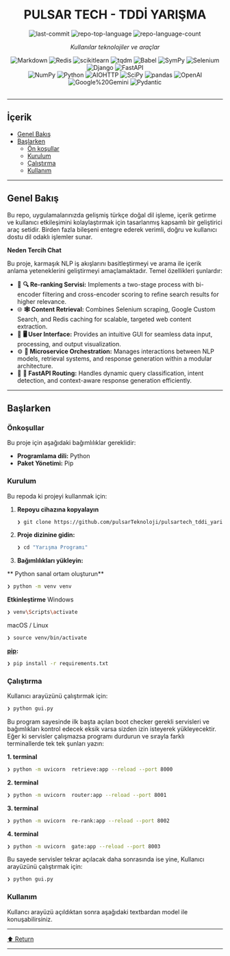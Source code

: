 <div id="top">

<!-- HEADER STYLE: CLASSIC -->
<div align="center">


# PULSAR TECH - TDDİ YARIŞMA

<!-- BADGES -->
<img src="https://img.shields.io/github/last-commit/iamfurkann/nlp-deneme?style=flat&logo=git&logoColor=white&color=0080ff" alt="last-commit">
<img src="https://img.shields.io/github/languages/top/iamfurkann/nlp-deneme?style=flat&color=0080ff" alt="repo-top-language">
<img src="https://img.shields.io/github/languages/count/iamfurkann/nlp-deneme?style=flat&color=0080ff" alt="repo-language-count">

<em>Kullanılar teknolojiler ve araçlar</em>

<img src="https://img.shields.io/badge/Markdown-000000.svg?style=flat&logo=Markdown&logoColor=white" alt="Markdown">
<img src="https://img.shields.io/badge/Redis-FF4438.svg?style=flat&logo=Redis&logoColor=white" alt="Redis">
<img src="https://img.shields.io/badge/scikitlearn-F7931E.svg?style=flat&logo=scikit-learn&logoColor=white" alt="scikitlearn">
<img src="https://img.shields.io/badge/tqdm-FFC107.svg?style=flat&logo=tqdm&logoColor=black" alt="tqdm">
<img src="https://img.shields.io/badge/Babel-F9DC3E.svg?style=flat&logo=Babel&logoColor=black" alt="Babel">
<img src="https://img.shields.io/badge/SymPy-3B5526.svg?style=flat&logo=SymPy&logoColor=white" alt="SymPy">
<img src="https://img.shields.io/badge/Selenium-43B02A.svg?style=flat&logo=Selenium&logoColor=white" alt="Selenium">
<img src="https://img.shields.io/badge/Django-092E20.svg?style=flat&logo=Django&logoColor=white" alt="Django">
<img src="https://img.shields.io/badge/FastAPI-009688.svg?style=flat&logo=FastAPI&logoColor=white" alt="FastAPI">
<br>
<img src="https://img.shields.io/badge/NumPy-013243.svg?style=flat&logo=NumPy&logoColor=white" alt="NumPy">
<img src="https://img.shields.io/badge/Python-3776AB.svg?style=flat&logo=Python&logoColor=white" alt="Python">
<img src="https://img.shields.io/badge/AIOHTTP-2C5BB4.svg?style=flat&logo=AIOHTTP&logoColor=white" alt="AIOHTTP">
<img src="https://img.shields.io/badge/SciPy-8CAAE6.svg?style=flat&logo=SciPy&logoColor=white" alt="SciPy">
<img src="https://img.shields.io/badge/pandas-150458.svg?style=flat&logo=pandas&logoColor=white" alt="pandas">
<img src="https://img.shields.io/badge/OpenAI-412991.svg?style=flat&logo=OpenAI&logoColor=white" alt="OpenAI">
<img src="https://img.shields.io/badge/Google%20Gemini-8E75B2.svg?style=flat&logo=Google-Gemini&logoColor=white" alt="Google%20Gemini">
<img src="https://img.shields.io/badge/Pydantic-E92063.svg?style=flat&logo=Pydantic&logoColor=white" alt="Pydantic">

</div>
<br>

---

## İçerik

- [Genel Bakış](#genel-bakış)
- [Başlarken](#başlarken)
    - [Ön koşullar](#önkoşullar)
    - [Kurulum](#kurulum)
    - [Çalıştırma](#çalıştırma)
    - [Kullanım](#kullanim)

---

## Genel Bakış

Bu repo, uygulamalarınızda gelişmiş türkçe doğal dil işleme, içerik getirme ve kullanıcı etkileşimini kolaylaştırmak için tasarlanmış kapsamlı bir geliştirici araç setidir.
Birden fazla bileşeni entegre ederek verimli, doğru ve kullanıcı dostu dil odaklı işlemler sunar.

**Neden Tercih Chat**

Bu proje, karmaşık NLP iş akışlarını basitleştirmeyi ve arama ile içerik anlama yeteneklerini geliştirmeyi amaçlamaktadır.
Temel özellikleri şunlardır:

- 🧩 **🔍 Re-ranking Servisi:** Implements a two-stage process with bi-encoder filtering and cross-encoder scoring to refine search results for higher relevance.
- 🌐 **🕸️ Content Retrieval:** Combines Selenium scraping, Google Custom Search, and Redis caching for scalable, targeted web content extraction.
- 🎨 **🖥️ User Interface:** Provides an intuitive GUI for seamless data input, processing, and output visualization.
- ⚙️ **🤖 Microservice Orchestration:** Manages interactions between NLP models, retrieval systems, and response generation within a modular architecture.
- 🚀 **🚦 FastAPI Routing:** Handles dynamic query classification, intent detection, and context-aware response generation efficiently.

---

## Başlarken

### Önkoşullar

Bu proje için aşağıdaki bağımlılıklar gereklidir:

- **Programlama dili:** Python
- **Paket Yönetimi:** Pip

### Kurulum

Bu repoda ki projeyi kullanmak için:

1. **Repoyu cihazına kopyalayın**

    ```sh
    ❯ git clone https://github.com/pulsarTeknoloji/pulsartech_tddi_yarisma.git
    ```

2. **Proje dizinine gidin:**

    ```sh
    ❯ cd "Yarışma Programı"
    ```

3. **Bağımlılıkları yükleyin:**

** Python sanal ortam oluşturun**

```sh
❯ python -m venv venv
```

**Etkinleştirme**
Windows
```sh
❯ venv\Scripts\activate
```

macOS / Linux
```sh
❯ source venv/bin/activate
```

**[pip](https://pypi.org/project/pip/):**

```sh
❯ pip install -r requirements.txt
```

### Çalıştırma

Kullanıcı arayüzünü çalıştırmak için:

```sh
❯ python gui.py
```

Bu program sayesinde ilk başta açılan boot checker gerekli servisleri ve bağımlıkları kontrol edecek eksik varsa sizden izin isteyerek yükleyecektir. Eğer ki servisler çalışmazsa programı durdurun ve sırayla farklı terminallerde tek tek şunları yazın:

**1. terminal**
```sh
❯ python -m uvicorn  retrieve:app --reload --port 8000
```

**2. terminal**
```sh
❯ python -m uvicorn  router:app --reload --port 8001
```

**3. terminal**
```sh
❯ python -m uvicorn  re-rank:app --reload --port 8002
```

**4. terminal**
```sh
❯ python -m uvicorn  gate:app --reload --port 8003
```

Bu sayede servisler tekrar açılacak daha sonrasında ise yine,
Kullanıcı arayüzünü çalıştırmak için:

```sh
❯ python gui.py
```

### Kullanım

Kullancı arayüzü açıldıktan sonra aşağıdaki textbardan model ile konuşabilirsiniz.

---

<div align="left"><a href="#top">⬆ Return</a></div>

---
